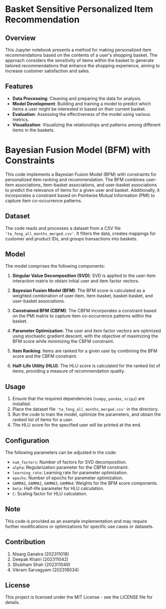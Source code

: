 
# Basket Sensitive Personalized Item Recommendation

## Overview
This Jupyter notebook presents a method for making personalized item recommendations based on the contents of a user's shopping basket. The approach considers the sensitivity of items within the basket to generate tailored recommendations that enhance the shopping experience, aiming to increase customer satisfaction and sales.

## Features
- **Data Processing**: Cleaning and preparing the data for analysis.
- **Model Development**: Building and training a model to predict which items a user might be interested in based on their current basket.
- **Evaluation**: Assessing the effectiveness of the model using various metrics.
- **Visualization**: Visualizing the relationships and patterns among different items in the baskets.

# Bayesian Fusion Model (BFM) with Constraints

This code implements a Bayesian Fusion Model (BFM) with constraints for personalized item ranking and recommendation. The BFM combines user-item associations, item-basket associations, and user-basket associations to predict the relevance of items for a given user and basket. Additionally, it incorporates a constraint based on Pointwise Mutual Information (PMI) to capture item co-occurrence patterns.

## Dataset

The code reads and processes a dataset from a CSV file `'ta_feng_all_months_merged.csv'`. It filters the data, creates mappings for customer and product IDs, and groups transactions into baskets.

## Model

The model comprises the following components:

1. **Singular Value Decomposition (SVD)**: SVD is applied to the user-item interaction matrix to obtain initial user and item factor vectors.

2. **Bayesian Fusion Model (BFM)**: The BFM score is calculated as a weighted combination of user-item, item-basket, basket-basket, and user-basket associations.

3. **Constrained BFM (CBFM)**: The CBFM incorporates a constraint based on the PMI matrix to capture item co-occurrence patterns within the basket.

4. **Parameter Optimization**: The user and item factor vectors are optimized using stochastic gradient descent, with the objective of maximizing the BFM score while minimizing the CBFM constraint.

5. **Item Ranking**: Items are ranked for a given user by combining the BFM score and the CBFM constraint.

6. **Half-Life Utility (HLU)**: The HLU score is calculated for the ranked list of items, providing a measure of recommendation quality.

## Usage

1. Ensure that the required dependencies (`numpy`, `pandas`, `scipy`) are installed.
2. Place the dataset file `'ta_feng_all_months_merged.csv'` in the directory.
3. Run the code to train the model, optimize the parameters, and obtain the ranked list of items for a user.
4. The HLU score for the specified user will be printed at the end.

## Configuration

The following parameters can be adjusted in the code:

- `num_factors`: Number of factors for SVD decomposition.
- `alpha`: Regularization parameter for the CBFM constraint.
- `learning_rate`: Learning rate for parameter optimization.
- `epochs`: Number of epochs for parameter optimization.
- `GAMMA1`, `GAMMA2`, `GAMMA3`, `GAMMA4`: Weights for the BFM score components.
- `beta`: Half-life parameter for HLU calculation.
- `C`: Scaling factor for HLU calculation.

## Note

This code is provided as an example implementation and may require further modifications or optimizations for specific use cases or datasets.
## Contribution    
1. Nisarg Ganatra		(202311018)
2. Deepak Khatri		(202311042)
3. Shubham Shah		(202311049)
4. Vikram Sarvagyam	(202318034)


## License
This project is licensed under the MIT License - see the LICENSE file for details.
